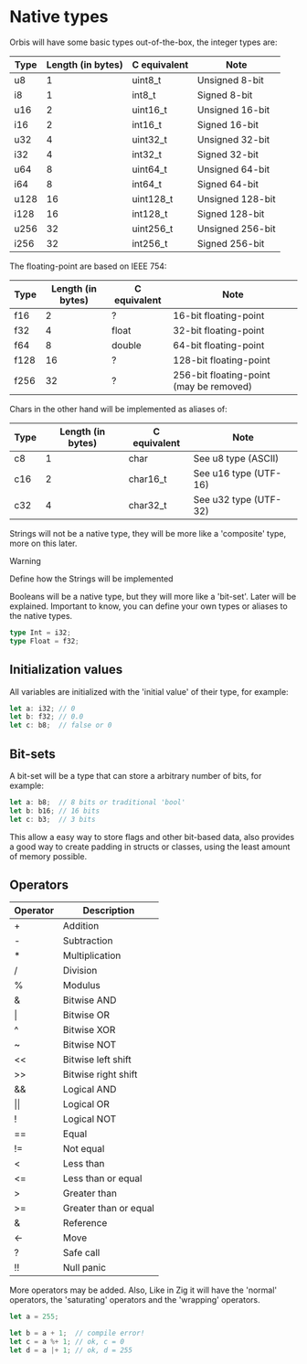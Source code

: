 # Native types

Orbis will have some basic types out-of-the-box, the integer types are:

| Type | Length (in bytes) | C equivalent | Note |
| --- | --- | --- | ---  |
| u8 | 1 | uint8_t | Unsigned 8-bit |
| i8 | 1 | int8_t | Signed 8-bit |
| u16 | 2 | uint16_t | Unsigned 16-bit |
| i16 | 2 | int16_t | Signed 16-bit |
| u32 | 4 | uint32_t | Unsigned 32-bit |
| i32 | 4 | int32_t | Signed 32-bit |
| u64 | 8 | uint64_t | Unsigned 64-bit |
| i64 | 8 | int64_t | Signed 64-bit |
| u128 | 16 | uint128_t | Unsigned 128-bit |
| i128 | 16 | int128_t | Signed 128-bit |
| u256 | 32 | uint256_t | Unsigned 256-bit |
| i256 | 32 | int256_t | Signed 256-bit |

The floating-point are based on IEEE 754:

| Type | Length (in bytes) | C equivalent | Note |
| --- | --- | --- | ---  |
| f16 | 2 | ? | 16-bit floating-point |
| f32 | 4 | float | 32-bit floating-point |
| f64 | 8 | double | 64-bit floating-point |
| f128 | 16 | ? | 128-bit floating-point |
| f256 | 32 | ? | 256-bit floating-point (may be removed) |

Chars in the other hand will be implemented as aliases of:

| Type | Length (in bytes) | C equivalent | Note |
| --- | --- | --- | ---  |
| c8 | 1 | char | See u8 type (ASCII) |
| c16 | 2 | char16_t | See u16 type (UTF-16) |
| c32 | 4 | char32_t | See u32 type (UTF-32) |

Strings will not be a native type, they will be more like a 'composite' type, more on this later.

> [!WARNING]
> Define how the Strings will be implemented

Booleans will be a native type, but they will more like a 'bit-set'. Later will be explained.
Important to know, you can define your own types or aliases to the native types.

```ts
type Int = i32;
type Float = f32;
```

## Initialization values

All variables are initialized with the 'initial value' of their type, for example:

```ts
let a: i32; // 0
let b: f32; // 0.0
let c: b8;  // false or 0
```

## Bit-sets

A bit-set will be a type that can store a arbitrary number of bits, for example:

```ts
let a: b8;  // 8 bits or traditional 'bool'
let b: b16; // 16 bits
let c: b3;  // 3 bits
```

This allow a easy way to store flags and other bit-based data, also provides a good way to create padding in structs or classes,
using the least amount of memory possible.

## Operators

| Operator | Description |
| --- | --- |
| + | Addition |
| - | Subtraction |
| * | Multiplication |
| / | Division |
| % | Modulus |
| & | Bitwise AND |
| \| | Bitwise OR |
| ^ | Bitwise XOR |
| ~ | Bitwise NOT |
| << | Bitwise left shift |
| >> | Bitwise right shift |
| && | Logical AND |
| \|\| | Logical OR |
| ! | Logical NOT |
| == | Equal |
| != | Not equal |
| < | Less than |
| <= | Less than or equal |
| > | Greater than |
| >= | Greater than or equal |
| & | Reference |
| <- | Move |
| ? | Safe call |
| !! | Null panic |

More operators may be added. Also, Like in Zig it will have the 'normal' operators, the
'saturating' operators and the 'wrapping' operators.

```ts
let a = 255;

let b = a + 1;  // compile error!
let c = a %+ 1; // ok, c = 0
let d = a |+ 1; // ok, d = 255
```
